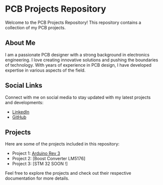 # PCB Projects Repository

Welcome to the PCB Projects Repository! This repository contains a collection of my PCB projects.
## About Me

I am a passionate PCB designer with a strong background in electronics engineering. I love creating innovative solutions and pushing the boundaries of technology. With years of experience in PCB design, I have developed expertise in various aspects of the field.

## Social Links

Connect with me on social media to stay updated with my latest projects and developments:

- [LinkedIn](https://www.linkedin.com/in/nabil-youssef-557884219/)
- [GitHub](https://github.com/nabilyoussef)

## Projects

Here are some of the projects included in this repository:

- Project 1: [Arduino Rev 3](https://github.com/nabilyoussef/PCB-Desgin/blob/main/Arduino%20Rev%203/Arduino%20Rev%203.md)
- Project 2: [Boost Converter LM5176]
- Project 3: [STM 32 SOON !]

Feel free to explore the projects and check out their respective documentation for more details.
